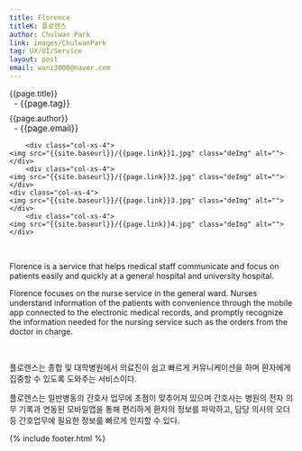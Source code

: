```yaml
---
title: Florence
titleK: 플로렌스
author: Chulwan Park
link: images/ChulwanPark
tag: UX/UI/Service
layout: post
email: wani3000@naver.com
---	
```


<div class="container">

<div class="deDep">
{{page.title}}<br>
<p style="font-size:15px; margin:0px; padding:0px 0px 0px 8px; margin:0px 0px 8px 0px;">- {{page.tag}}</p>
{{page.author}}<br>
<p style="font-size:15px; margin:0px; padding:0px 0px 0px 8px;">- {{page.email}}</p>
</div>


<div class="row" class="imgcolor">
	
		<div class="col-xs-4">
	<img src="{{site.baseurl}}/{{page.link}}1.jpg" class="deImg" alt=""></div>
		<div class="col-xs-4">
	<img src="{{site.baseurl}}/{{page.link}}2.jpg" class="deImg" alt=""></div>
	<div class="col-xs-4">
	<img src="{{site.baseurl}}/{{page.link}}3.jpg" class="deImg" alt=""></div>
		<div class="col-xs-4">
	<img src="{{site.baseurl}}/{{page.link}}4.jpg" class="deImg" alt=""></div>
	
</div>
<br>

<div class="det lato">



Florence is a service that helps medical staff communicate and focus on patients easily and quickly at a general hospital and university hospital.

Florence focuses on the nurse service in the general ward. Nurses understand information of the patients with convenience through the mobile app connected to the electronic medical records, and promptly recognize the information needed for the nursing service such as the orders from the doctor in charge.



</div>

<br>

<div class="noto">

플로렌스는 종합 및 대학병원에서 의료진이 쉽고 빠르게 커뮤니케이션을 하며 환자에게 집중할 수 있도록 도와주는 서비스이다.

플로렌스는 일반병동의 간호사 업무에 초점이 맞추어져 있으며 간호사는 병원의 전자 의무 기록과 연동된 모바일앱을 통해 편리하게 환자의 정보를 파악하고, 담당 의사의 오더 등 간호업무에 필요한 정보를 빠르게 인지할 수 있다.



</div>
{% include footer.html %} 